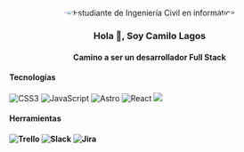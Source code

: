 <p align="center">
  <img src="https://avatars.githubusercontent.com/u/67244497?v=4" alt="Estudiante de Ingeniería Civil en informática" style="border-radius: 100%;">
</p>
<h3 align="center">Hola 👋, Soy Camilo Lagos</h3>
<h4 align="center">Camino a ser un desarrollador Full Stack</h4>

<h4>Tecnologías</h4>

<p>
  <img src="https://img.shields.io/badge/-CSS3-1572B6?logo=css3&logoColor=white&style=flat" alt="CSS3">
  <img src="https://img.shields.io/badge/-JavaScript-F7DF1E?logo=javascript&logoColor=black&style=flat" alt="JavaScript">
  <img src="https://img.shields.io/badge/-Astro-663399?logo=astro&logoColor=white&style=flat" alt="Astro">
  <img src="https://img.shields.io/badge/-React-61DAFB?logo=react&logoColor=black&style=flat" alt="React">
  <img src="https://img.shields.io/badge/-AWS-232F3E?logo=amazon-aws&logoColor=white&style=flat"/>
</p>

<h4>Herramientas<h4/>

<p>
  <img src="https://img.shields.io/badge/-Trello-0079BF?logo=trello&logoColor=white&style=flat" alt="Trello">
  <img src="https://img.shields.io/badge/-Slack-4A154B?logo=slack&logoColor=white&style=flat" alt="Slack">
  <img src="https://img.shields.io/badge/-Jira-0052CC?logo=jira&logoColor=white&style=flat" alt="Jira">
  <p/>
